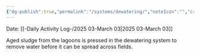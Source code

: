 ```yaml
---
{"dg-publish":true,"permalink":"/systems/dewatering/","noteIcon":"","created":"2025-05-20T09:18:17.411-05:00"}
---
```


Date: [[-Daily Activity Log-/2025 03-March 03\|2025 03-March 03]]

Aged sludge from the lagoons is pressed in the dewatering system to remove water before it can be spread across fields.